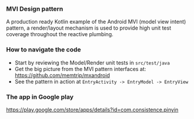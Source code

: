 ### MVI Design pattern
A production ready Kotlin example of the Android MVI (model view intent) pattern, a render/layout mechanism is used to provide high unit test coverage throughout the reactive plumbing.

### How to navigate the code
- Start by reviewing the Model/Render unit tests in `src/test/java` 
- Get the big picture from the MVI pattern interfaces at: 
  https://github.com/memtrip/mxandroid
- See the pattern in action at `EntryActivity -> EntryModel -> EntryView`

### The app in Google play
https://play.google.com/store/apps/details?id=com.consistence.pinyin
